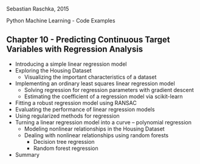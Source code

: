 Sebastian Raschka, 2015

Python Machine Learning - Code Examples

## Chapter 10 - Predicting Continuous Target Variables with Regression Analysis

- Introducing a simple linear regression model
- Exploring the Housing Dataset
  - Visualizing the important characteristics of a dataset
- Implementing an ordinary least squares linear regression model
  - Solving regression for regression parameters with gradient descent
  - Estimating the coefficient of a regression model via scikit-learn
- Fitting a robust regression model using RANSAC
- Evaluating the performance of linear regression models
- Using regularized methods for regression
- Turning a linear regression model into a curve – polynomial regression
  - Modeling nonlinear relationships in the Housing Dataset
  - Dealing with nonlinear relationships using random forests
    - Decision tree regression
    - Random forest regression
- Summary